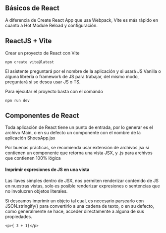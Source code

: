 ## Básicos de React

A diferencia de Create React App que usa Webpack, Vite es más rápido en cuanto a Hot Module Reload y configuración.

## ReactJS + Vite

Crear un proyecto de React con Vite

```
npm create vite@latest
```

El asistente preguntará por el nombre de la aplicación y si usará JS Vanilla o alguna librería o framework de JS para trabajar, del mismo modo, preguntará si se desea usar JS o TS.

Para ejecutar el proyecto basta con el comando

```
npm run dev
```

## Componentes de React

Toda aplicación de React tiene un punto de entrada, por lo generar es el archivo Main, o en su defecto un componente con el nombre de la aplicación ShoesApp.jsx

Por buenas prácticas, se recomienda usar extensión de archivos jsx si contienen un componente que retorna una vista JSX, y .js para archivos que contienen 100% lógica

#### Imprimir expresiones de JS en una vista

Las llaves simples dentro de JSX, nos permiten renderizar contenido de JS en nuestras vistas, solo es posible renderizar expresiones o sentencias que no involucren objetos literales.

Si deseamos imprimir un objeto tal cual, es necesario parsearlo con JSON.stringify() para convertirlo a una cadena de texto, o en su defecto, como generalmente se hace, acceder directamente a alguna de sus propiedades.
```
<p>{ 3 + 1}</p>
```